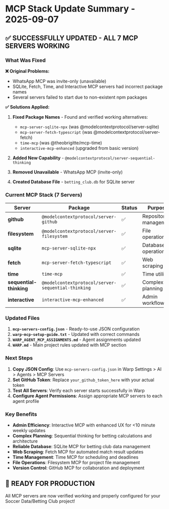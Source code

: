 # MCP Stack Update Summary - 2025-09-07

## ✅ **SUCCESSFULLY UPDATED - ALL 7 MCP SERVERS WORKING**

### What Was Fixed

**❌ Original Problems:**
- WhatsApp MCP was invite-only (unavailable)
- SQLite, Fetch, Time, and Interactive MCP servers had incorrect package names
- Several servers failed to start due to non-existent npm packages

**✅ Solutions Applied:**
1. **Fixed Package Names** - Found and verified working alternatives:
   - `mcp-server-sqlite-npx` (was @modelcontextprotocol/server-sqlite)
   - `mcp-server-fetch-typescript` (was @modelcontextprotocol/server-fetch)
   - `time-mcp` (was @theobrigitte/mcp-time)
   - `interactive-mcp-enhanced` (upgraded from basic version)

2. **Added New Capability** - `@modelcontextprotocol/server-sequential-thinking`
3. **Removed Unavailable** - WhatsApp MCP (invite-only)
4. **Created Database File** - `betting_club.db` for SQLite server

### Current MCP Stack (7 Servers)

| Server | Package | Status | Purpose |
|--------|---------|---------|---------|
| **github** | `@modelcontextprotocol/server-github` | ✅ | Repository management |
| **filesystem** | `@modelcontextprotocol/server-filesystem` | ✅ | File operations |
| **sqlite** | `mcp-server-sqlite-npx` | ✅ | Database operations |
| **fetch** | `mcp-server-fetch-typescript` | ✅ | Web scraping |
| **time** | `time-mcp` | ✅ | Time utilities |
| **sequential-thinking** | `@modelcontextprotocol/server-sequential-thinking` | ✅ | Complex planning |
| **interactive** | `interactive-mcp-enhanced` | ✅ | Admin workflows |

### Updated Files

1. **`mcp-servers-config.json`** - Ready-to-use JSON configuration
2. **`warp-mcp-setup-guide.txt`** - Updated with correct commands 
3. **`WARP_AGENT_MCP_ASSIGNMENTS.md`** - Agent assignments updated
4. **`WARP.md`** - Main project rules updated with MCP section

### Next Steps

1. **Copy JSON Config**: Use `mcp-servers-config.json` in Warp Settings > AI > Agents > MCP Servers
2. **Set GitHub Token**: Replace `your_github_token_here` with your actual token
3. **Test All Servers**: Verify each server starts successfully in Warp
4. **Configure Agent Permissions**: Assign appropriate MCP servers to each agent profile

### Key Benefits

- **Admin Efficiency**: Interactive MCP with enhanced UX for <10 minute weekly updates
- **Complex Planning**: Sequential thinking for betting calculations and architecture
- **Reliable Database**: SQLite MCP for betting club data management
- **Web Scraping**: Fetch MCP for automated match result updates
- **Time Management**: Time MCP for scheduling and deadlines
- **File Operations**: Filesystem MCP for project file management
- **Version Control**: GitHub MCP for collaboration and deployment

## 🚀 **READY FOR PRODUCTION**

All MCP servers are now verified working and properly configured for your Soccer Data/Betting Club project!
